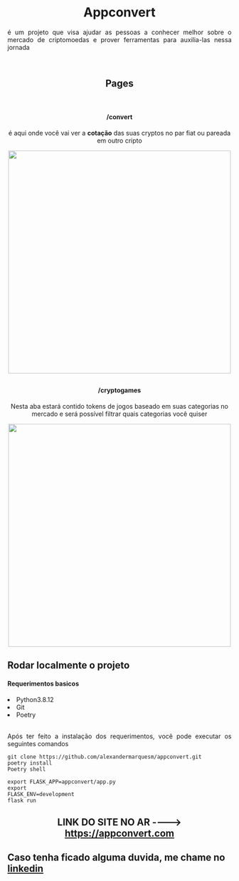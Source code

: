 <h1 align="center">Appconvert</h1>

<div align="justify">
  <p>é um projeto que visa ajudar as pessoas a conhecer melhor sobre o mercado de criptomoedas e prover ferramentas para auxilia-las nessa jornada<p>
</div>

<br>

<div align="center">
  <h2>Pages</h3>
</div>

<br>

<div align="center">
  <h4>/convert</h4>
  <p>é aqui onde você vai ver a <b>cotação</b> das suas cryptos no par fiat ou pareada em outro cripto</p>
  <img height="500" src="https://user-images.githubusercontent.com/45858958/156349710-3d942cb5-f63b-4ef9-89ba-efc33b97a20c.png">
 
</div>

##

<div align="center">
  <h4>/cryptogames</h4>
  <p>Nesta aba estará contido tokens de jogos baseado em suas categorias no mercado e será possível filtrar quais categorias você quiser</p>
  <img height="500" src="https://user-images.githubusercontent.com/45858958/159735281-57389775-cabb-4c72-ba2e-4141adf27b7f.png">
</div>


<div align="justify">
  <h2>Rodar localmente o projeto</h2>
  <h4>Requerimentos basicos</h4>
  <li>Python3.8.12</li>
  <li>Git</li>
  <li>Poetry</li>
  <br>
  <p>Após ter feito a instalação dos requerimentos, você pode executar os seguintes comandos</p>
  <code>git clone https://github.com/alexandermarquesm/appconvert.git</code><br>
  <code>poetry install</code><br>
  <code>Poetry shell</code>
  
  <code>export FLASK_APP=appconvert/app.py</code><br>
  <code>export FLASK_ENV=development</code><br>
  <code>flask run</code><br>
</div>

<div align="center">
  <h2>LINK DO SITE NO AR ---->  <a href="https://appconvert.herokuapp.com/cryptogames">https://appconvert.com</a></h2>
</div>

## Caso tenha ficado alguma duvida, me chame no [linkedin](https://www.linkedin.com/in/alexander-marques-a70b87198/) 
